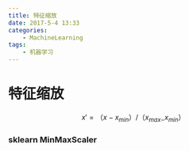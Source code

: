 ```yaml
---
title: 特征缩放
date: 2017-5-4 13:33
categories:
	- MachineLearning
tags:
	- 机器学习
---
```

# 特征缩放


$$
x'=（x-x_{min}）/（x_{max-}x_{min}）
$$

### sklearn MinMaxScaler



